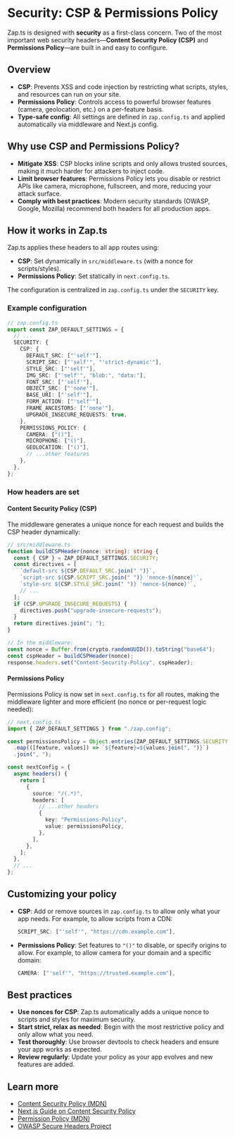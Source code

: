 # Security: CSP & Permissions Policy

Zap.ts is designed with **security** as a first-class concern. Two of the most important web security headers—**Content Security Policy (CSP)** and **Permissions Policy**—are built in and easy to configure.

## Overview

- **CSP**: Prevents XSS and code injection by restricting what scripts, styles, and resources can run on your site.
- **Permissions Policy**: Controls access to powerful browser features (camera, geolocation, etc.) on a per-feature basis.
- **Type-safe config**: All settings are defined in `zap.config.ts` and applied automatically via middleware and Next.js config.

## Why use CSP and Permissions Policy?

- **Mitigate XSS**: CSP blocks inline scripts and only allows trusted sources, making it much harder for attackers to inject code.
- **Limit browser features**: Permissions Policy lets you disable or restrict APIs like camera, microphone, fullscreen, and more, reducing your attack surface.
- **Comply with best practices**: Modern security standards (OWASP, Google, Mozilla) recommend both headers for all production apps.

## How it works in Zap.ts

Zap.ts applies these headers to all app routes using:
- **CSP**: Set dynamically in `src/middleware.ts` (with a nonce for scripts/styles).
- **Permissions Policy**: Set statically in `next.config.ts`.

The configuration is centralized in `zap.config.ts` under the `SECURITY` key.

### Example configuration

```ts
// zap.config.ts
export const ZAP_DEFAULT_SETTINGS = {
  // ...
  SECURITY: {
    CSP: {
      DEFAULT_SRC: ["'self'"],
      SCRIPT_SRC: ["'self'", "'strict-dynamic'"],
      STYLE_SRC: ["'self'"],
      IMG_SRC: ["'self'", "blob:", "data:"],
      FONT_SRC: ["'self'"],
      OBJECT_SRC: ["'none'"],
      BASE_URI: ["'self'"],
      FORM_ACTION: ["'self'"],
      FRAME_ANCESTORS: ["'none'"],
      UPGRADE_INSECURE_REQUESTS: true,
    },
    PERMISSIONS_POLICY: {
      CAMERA: ["()"],
      MICROPHONE: ["()"],
      GEOLOCATION: ["()"],
      // ...other features
    },
  },
};
```

### How headers are set

#### Content Security Policy (CSP)

The middleware generates a unique nonce for each request and builds the CSP header dynamically:

```ts
// src/middleware.ts
function buildCSPHeader(nonce: string): string {
  const { CSP } = ZAP_DEFAULT_SETTINGS.SECURITY;
  const directives = [
    `default-src ${CSP.DEFAULT_SRC.join(" ")}`,
    `script-src ${CSP.SCRIPT_SRC.join(" ")} 'nonce-${nonce}'`,
    `style-src ${CSP.STYLE_SRC.join(" ")} 'nonce-${nonce}'`,
    // ...
  ];
  if (CSP.UPGRADE_INSECURE_REQUESTS) {
    directives.push("upgrade-insecure-requests");
  }
  return directives.join("; ");
}

// In the middleware:
const nonce = Buffer.from(crypto.randomUUID()).toString("base64");
const cspHeader = buildCSPHeader(nonce);
response.headers.set("Content-Security-Policy", cspHeader);
```

#### Permissions Policy

Permissions Policy is now set in `next.config.ts` for all routes, making the middleware lighter and more efficient (no nonce or per-request logic needed):

```ts
// next.config.ts
import { ZAP_DEFAULT_SETTINGS } from "./zap.config";

const permissionsPolicy = Object.entries(ZAP_DEFAULT_SETTINGS.SECURITY.PERMISSIONS_POLICY)
  .map(([feature, values]) => `${feature}=${values.join(", ")}`)
  .join(", ");

const nextConfig = {
  async headers() {
    return [
      {
        source: "/(.*)",
        headers: [
          // ...other headers
          {
            key: "Permissions-Policy",
            value: permissionsPolicy,
          },
        ],
      },
    ];
  },
  // ...
};
```

## Customizing your policy

- **CSP**: Add or remove sources in `zap.config.ts` to allow only what your app needs. For example, to allow scripts from a CDN:
  ```ts
  SCRIPT_SRC: ["'self'", "https://cdn.example.com"],
  ```
- **Permissions Policy**: Set features to `"()"` to disable, or specify origins to allow. For example, to allow camera for your domain and a specific domain:
  ```ts
  CAMERA: ["'self'", "https://trusted.example.com"],
  ```

## Best practices

- **Use nonces for CSP**: Zap.ts automatically adds a unique nonce to scripts and styles for maximum security.
- **Start strict, relax as needed**: Begin with the most restrictive policy and only allow what you need.
- **Test thoroughly**: Use browser devtools to check headers and ensure your app works as expected.
- **Review regularly**: Update your policy as your app evolves and new features are added.

## Learn more

- [Content Security Policy (MDN)](https://developer.mozilla.org/en-US/docs/Web/HTTP/CSP)
- [Next.js Guide on Content Security Policy](https://nextjs.org/docs/app/guides/content-security-policy)
- [Permission Policy (MDN)](https://developer.mozilla.org/en-US/docs/Web/HTTP/Guides/Permissions_Policy)
- [OWASP Secure Headers Project](https://owasp.org/www-project-secure-headers/)